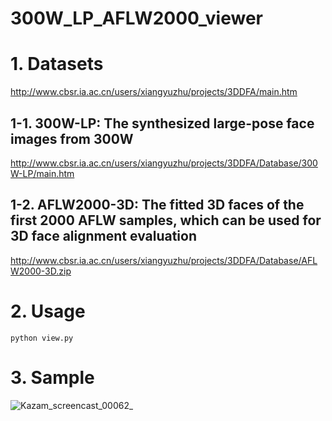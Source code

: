 # 300W_LP_AFLW2000_viewer

# 1. Datasets
http://www.cbsr.ia.ac.cn/users/xiangyuzhu/projects/3DDFA/main.htm

## 1-1. 300W-LP: The synthesized large-pose face images from 300W
http://www.cbsr.ia.ac.cn/users/xiangyuzhu/projects/3DDFA/Database/300W-LP/main.htm

## 1-2. AFLW2000-3D: The fitted 3D faces of the first 2000 AFLW samples, which can be used for 3D face alignment evaluation
http://www.cbsr.ia.ac.cn/users/xiangyuzhu/projects/3DDFA/Database/AFLW2000-3D.zip

# 2. Usage
```
python view.py
```

# 3. Sample
![Kazam_screencast_00062_](https://user-images.githubusercontent.com/33194443/171816122-bd37a5dc-a117-4715-aed4-ee744ee216f2.gif)
